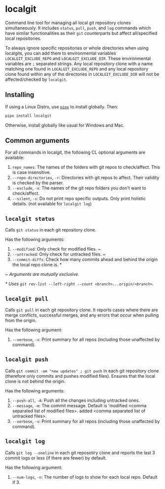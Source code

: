 # localgit

Command line tool for managing all local git repository clones simultaneously. It includes `status`, `pull`, `push`, and `log` commands which have similar functionalities as their `git` counterparts but affect all/specified local repositories.

To always ignore specific repositories or whole directories when using localgits, you can add them to environmental variables `LOCALGIT_EXCLUDE_REPO` and `LOCALGIT_EXCLUDE_DIR`. These environmental variables are `;` separated strings. Any local repository clone with a name matching one found in `LOCALGIT_EXCLUDE_REPO` and any local repository clone found within any of the directories in `LOCALGIT_EXCLUDE_DIR` will not be affected/checked by `localgit`.

## Installing

If using a Linux Distro, use [`pipx`](https://github.com/pypa/pipx) to install globally. Then:

```bash
pipx install localgit
```

Otherwise, install globally like usual for Windows and Mac.

## Common arguments

For all commands in localgit, the following CL optional arguments are available:

1. `repo_names`: The names of the folders with git repos to check/affect. This is case insensitive.
1. `--repo-directories`, `-r`: Directories with git repos to affect. Their validity is checked by the parser.
1. `--exclude`, `-x`: The names of the git repo folders you don't want to check/affect.
1. `--silent`, `-s`: Do not print repo specific outputs. Only print holistic details. (not available for `localgit log`)

## `localgit status`

Calls `git status` in each git repository clone.

Has the following arguments:

1. `--modified`: Only check for modified files. \~
1. `--untracked`: Only check for untracked files. \~
1. `--commit-diffs`: Check how many commits ahead and behind the origin the local repo clone is. \*

_\~ Arguments are mutually exclusive._

_\* Uses `git rev-list --left-right --count <branch>...origin/<branch>`._

## `localgit pull`

Calls `git pull` in each git repository clone. It reports cases where there are merge conflicts, successful merges, and any errors that occur when pulling from the origin.

Has the following argument:

1. `--verbose`, `-v`: Print summary for all repos (including those unaffected by command).

## `localgit push`

Calls `git commit -am "new updates" ; git push` in each git repository clone (therefore only commits and pushes modified files). Ensures that the local clone is not behind the origin.

Has the following arguments:

1. `--push-all`, `-A`: Push all the changes including untracked ones.
1. `--message`, `-m`: The commit message. Default is 'modified \<comma separated list of modified files>. added \<comma separated list of untracked files>.
1. `--verbose`, `-v`: Print summary for all repos (including those unaffected by command).

## `localgit log`

Calls `git log --oneline` in each git reposotiry clone and reports the last 3 commit logs or less (if there are fewer) by default.

Has the following argument:

1. `--num-logs`, `-n`: The number of logs to show for each local repo. Default if 3.

